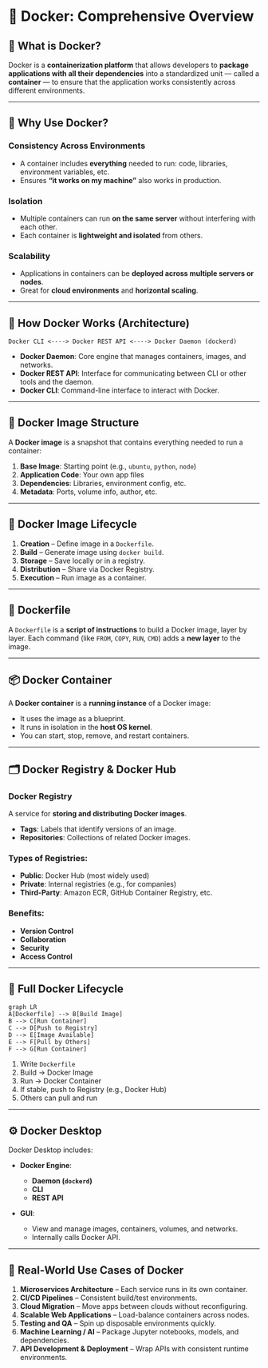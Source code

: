 # 🐳 Docker: Comprehensive Overview

## 🧱 What is Docker?

Docker is a **containerization platform** that allows developers to **package applications with all their dependencies** into a standardized unit — called a **container** — to ensure that the application works consistently across different environments.

---

## 🚀 Why Use Docker?

### Consistency Across Environments

* A container includes **everything** needed to run: code, libraries, environment variables, etc.
* Ensures **“it works on my machine”** also works in production.

### Isolation

* Multiple containers can run **on the same server** without interfering with each other.
* Each container is **lightweight and isolated** from others.

### Scalability

* Applications in containers can be **deployed across multiple servers or nodes**.
* Great for **cloud environments** and **horizontal scaling**.

---

## 🔧 How Docker Works (Architecture)

```
Docker CLI <----> Docker REST API <----> Docker Daemon (dockerd)
```

* **Docker Daemon**: Core engine that manages containers, images, and networks.
* **Docker REST API**: Interface for communicating between CLI or other tools and the daemon.
* **Docker CLI**: Command-line interface to interact with Docker.

---

## 🧩 Docker Image Structure

A **Docker image** is a snapshot that contains everything needed to run a container:

1. **Base Image**: Starting point (e.g., `ubuntu`, `python`, `node`)
2. **Application Code**: Your own app files
3. **Dependencies**: Libraries, environment config, etc.
4. **Metadata**: Ports, volume info, author, etc.

---

## 🔄 Docker Image Lifecycle

1. **Creation** – Define image in a `Dockerfile`.
2. **Build** – Generate image using `docker build`.
3. **Storage** – Save locally or in a registry.
4. **Distribution** – Share via Docker Registry.
5. **Execution** – Run image as a container.

---

## 📄 Dockerfile

A `Dockerfile` is a **script of instructions** to build a Docker image, layer by layer.
Each command (like `FROM`, `COPY`, `RUN`, `CMD`) adds a **new layer** to the image.

---

## 📦 Docker Container

A **Docker container** is a **running instance** of a Docker image:

* It uses the image as a blueprint.
* It runs in isolation in the **host OS kernel**.
* You can start, stop, remove, and restart containers.

---

## 🗂️ Docker Registry & Docker Hub

### Docker Registry

A service for **storing and distributing Docker images**.

* **Tags**: Labels that identify versions of an image.
* **Repositories**: Collections of related Docker images.

### Types of Registries:

* **Public**: Docker Hub (most widely used)
* **Private**: Internal registries (e.g., for companies)
* **Third-Party**: Amazon ECR, GitHub Container Registry, etc.

### Benefits:

* **Version Control**
* **Collaboration**
* **Security**
* **Access Control**

---

## 🔁 Full Docker Lifecycle

```mermaid
graph LR
A[Dockerfile] --> B[Build Image]
B --> C[Run Container]
C --> D[Push to Registry]
D --> E[Image Available]
E --> F[Pull by Others]
F --> G[Run Container]
```

1. Write `Dockerfile`
2. Build → Docker Image
3. Run → Docker Container
4. If stable, push to Registry (e.g., Docker Hub)
5. Others can pull and run

---

## ⚙️ Docker Desktop

Docker Desktop includes:

* **Docker Engine**:

  * **Daemon (`dockerd`)**
  * **CLI**
  * **REST API**

* **GUI**:

  * View and manage images, containers, volumes, and networks.
  * Internally calls Docker API.

---

## 🧠 Real-World Use Cases of Docker

1. **Microservices Architecture** – Each service runs in its own container.
2. **CI/CD Pipelines** – Consistent build/test environments.
3. **Cloud Migration** – Move apps between clouds without reconfiguring.
4. **Scalable Web Applications** – Load-balance containers across nodes.
5. **Testing and QA** – Spin up disposable environments quickly.
6. **Machine Learning / AI** – Package Jupyter notebooks, models, and dependencies.
7. **API Development & Deployment** – Wrap APIs with consistent runtime environments.
